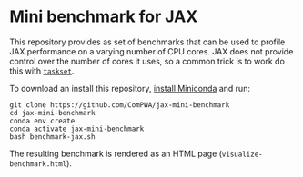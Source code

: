 # Mini benchmark for JAX

This repository provides as set of benchmarks that can be used to profile JAX performance on a varying number of CPU cores. JAX does not provide control over the number of cores it uses, so a common trick is to work do this with [`taskset`](https://man7.org/linux/man-pages/man1/taskset.1.html).

To download an install this repository, [install Miniconda](https://docs.conda.io/en/latest/miniconda.html#linux-installers) and run:

```shell
git clone https://github.com/ComPWA/jax-mini-benchmark
cd jax-mini-benchmark
conda env create
conda activate jax-mini-benchmark
bash benchmark-jax.sh
```

The resulting benchmark is rendered as an HTML page (`visualize-benchmark.html`).
